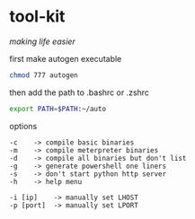 # tool-kit
*making life easier*


first make autogen executable
```bash
chmod 777 autogen
```

then add the path to .bashrc or .zshrc
```bash
export PATH=$PATH:~/auto
```

options
```
-c    -> compile basic binaries
-m    -> compile meterpreter binaries
-d    -> compile all binaries but don't list
-g    -> generate powershell one liners
-s    -> don't start python http server
-h    -> help menu

-i [ip]    -> manually set LHOST
-p [port]  -> manually set LPORT
```


